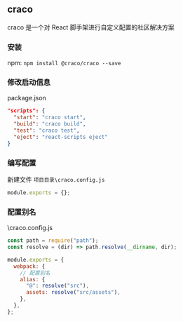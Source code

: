## craco

craco 是一个对 React 脚手架进行自定义配置的社区解决方案

### 安装

npm: `npm install @craco/craco --save`

### 修改启动信息

package.json

```json
"scripts": {
  "start": "craco start",
  "build": "craco build",
  "test": "craco test",
  "eject": "react-scripts eject"
}
```

### 编写配置

新建文件 `项目目录\craco.config.js`

```js
module.exports = {};
```

### 配置别名

\craco.config.js

```js
const path = require("path");
const resolve = (dir) => path.resolve(__dirname, dir);

module.exports = {
  webpack: {
    // 配置别名
    alias: {
      "@": resolve("src"),
      assets: resolve("src/assets"),
    },
  },
};
```
